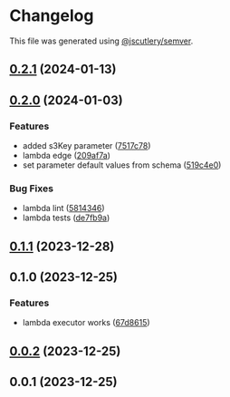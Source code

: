 # Changelog

This file was generated using [@jscutlery/semver](https://github.com/jscutlery/semver).

## [0.2.1](https://github.com/skilef/aws-deploy-plugins/compare/lambda-0.2.0...lambda-0.2.1) (2024-01-13)

## [0.2.0](https://github.com/skilef/aws-deploy-plugins/compare/lambda-0.1.1...lambda-0.2.0) (2024-01-03)

### Features

- added s3Key parameter ([7517c78](https://github.com/skilef/aws-deploy-plugins/commit/7517c784fb61ec23df41086a1f903ea8034eee33))
- lambda edge ([209af7a](https://github.com/skilef/aws-deploy-plugins/commit/209af7a8dd2f5e358579b11a1bd67469cbcc2420))
- set parameter default values from schema ([519c4e0](https://github.com/skilef/aws-deploy-plugins/commit/519c4e0b417b2bf8896be4cb52da2344f43ffe1a))

### Bug Fixes

- lambda lint ([5814346](https://github.com/skilef/aws-deploy-plugins/commit/5814346e8e61b9f64c5dd32d62aca1d207e7018c))
- lambda tests ([de7fb9a](https://github.com/skilef/aws-deploy-plugins/commit/de7fb9aa13700138cb77baf20cf5e249d5fa219f))

## [0.1.1](https://github.com/skilef/aws-deploy-plugins/compare/lambda-0.1.0...lambda-0.1.1) (2023-12-28)

## 0.1.0 (2023-12-25)

### Features

- lambda executor works ([67d8615](https://github.com/skilef/aws-deploy-plugins/commit/67d8615a120cd9990b7ef7daa92988c37eb22fa5))

## [0.0.2](https://github.com/skilef/aws-deploy-plugins/compare/lambda-0.0.1...lambda-0.0.2) (2023-12-25)

## 0.0.1 (2023-12-25)
